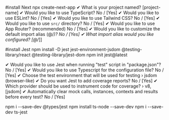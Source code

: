 
#install Next
npx create-next-app
✔ What is your project named? [project-name]
✔ Would you like to use TypeScript? No / [Yes]
✔ Would you like to use ESLint? No / [Yes]
✔ Would you like to use Tailwind CSS? No / [Yes]
✔ Would you like to use `src/` directory? No / [Yes]
✔ Would you like to use App Router? (recommended) No / [Yes]
✔ Would you like to customize the default import alias (@/*)? No / [Yes]
✔ What import alias would you like configured? [@/*]]

#install Jest
npm install -D jest jest-environment-jsdom @testing-library/react @testing-library/jest-dom
npm init jest@latest

✔ Would you like to use Jest when running "test" script in "package.json"? No / [Yes]
✔ Would you like to use Typescript for the configuration file? No / [Yes]
✔ Choose the test environment that will be used for testing › jsdom (browser-like)
✔ Do you want Jest to add coverage reports? No / [Yes]
✔ Which provider should be used to instrument code for coverage? › v8, [jsdom]
✔ Automatically clear mock calls, instances, contexts and results before every test? No / [Yes]

npm i --save-dev @types/jest
npm install ts-node --save-dev
npm i --save-dev ts-jest
